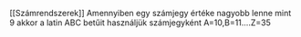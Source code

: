 [[Számrendszerek]]
 Amennyiben egy számjegy értéke nagyobb lenne mint 9 akkor a latin ABC betűit használjük számjegyként
 A=10,B=11....Z=35